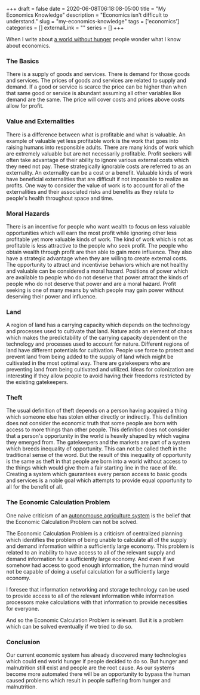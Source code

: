 +++ 
draft = false
date = 2020-06-08T06:18:08-05:00
title = "My Economics Knowledge"
description = "Economics isn't difficult to understand."
slug = "my-economics-knowledge" 
tags = ['economics']
categories = []
externalLink = ""
series = []
+++

When I write about [a world without hunger](/posts/a-world-without-hunger) people wonder what I know about economics.

### The Basics

There is a supply of goods and services.  There is demand for those goods and services.  The prices of goods and services are related to supply and demand.  If a good or service is scarce the price can be higher than when that same good or service is abundant assuming all other variables like demand are the same.  The price will cover costs and prices above costs allow for profit.

### Value and Externalities

There is a difference between what is profitable and what is valuable.  An example of valuable yet less profitable work is the work that goes into raising humans into responsible adults.  There are many kinds of work which are extremely valuable but are not necessarily profitable.  Profit seekers will often take advantage of their ability to ignore various external costs which they need not pay.  These strategically ignorable costs are referred to as an externality.  An externality can be a cost or a benefit.  Valuable kinds of work have beneficial externalities that are difficult if not impossible to realize as profits.  One way to consider the value of work is to account for all of the externalities and their associated risks and benefits as they relate to people's health throughout space and time.

### Moral Hazards

There is an incentive for people who want wealth to focus on less valuable opportunities which will earn the most profit while ignoring other less profitable yet more valuable kinds of work.  The kind of work which is not as profitable is less attractive to the people who seek profit. The people who obtain wealth through profit are then able to gain more influence. They also have a strategic advantage when they are willing to create external costs.  The opportunity to attract and incentivise behaviors which are not healthy and valuable can be considered a moral hazard. Positions of power which are available to people who do not deserve that power attract the kinds of people who do not deserve that power and are a moral hazard. Profit seeking is one of many means by which people may gain power without deserving their power and influence.

### Land

A region of land has a carrying capacity which depends on the technology and processes used to cultivate that land.  Nature adds an element of chaos which makes the predictability of the carrying capacity dependent on the technology and processes used to account for nature.  Different regions of land have different potentials for cultivation.  People use force to protect and prevent land from being added to the supply of land which might be cultivated in the most optimal way.  There are gatekeepers who are preventing land from being cultivated and utilized. Ideas for colonization are interesting if they allow people to avoid having their freedoms restricted by the existing gatekeepers.

### Theft

The usual definition of theft depends on a person having acquired a thing which someone else has stolen either directly or indirectly.  This definition does not consider the economic truth that some people are born with access to more things than other people.  This definition does not consider that a person's opportunity in the world is heavily shaped by which vagina they emerged from.  The gatekeepers and the markets are part of a system which breeds inequality of opportunity.  This can not be called theft in the traditional sense of the word.  But the result of this inequality of opportunity is the same as theft in that people are born into a world without access to the things which would give them a fair starting line in the race of life.  Creating a system which gaurantees every person access to basic goods and services is a noble goal which attempts to provide equal opportunity to all for the benefit of all.

### The Economic Calculation Problem

One naive criticism of an [autonomouse agriculture system](/posts/a-world-without-hunger) is the belief that the Economic Calculation Problem can not be solved.

The Economic Calculation Problem is a criticism of centralized planning which identifies the problem of being unable to calculate all of the supply and demand information within a sufficiently large economy.  This problem is related to an inability to have access to all of the relevant supply and demand information for a sufficiently large economy.  And even if we somehow had access to good enough information, the human mind would not be capable of doing a useful calculation for a sufficiently large economy.

I foresee that information networking and storage technology can be used to provide access to all of the relevant information while information processors make calculations with that information to provide necessities for everyone.

And so the Economic Calculation Problem is relevant.  But it is a problem which can be solved eventually if we tried to do so.

### Conclusion

Our current economic system has already discovered many technologies which could end world hunger if people decided to do so.  But hunger and malnutrition still exist and people are the root cause.  As our systems become more automated there will be an opportunity to bypass the human caused problems which result in people suffering from hunger and malnutrition.
